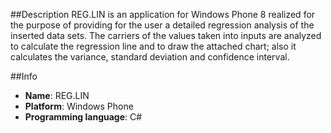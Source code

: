 ##Description
REG.LIN is an application for Windows Phone 8 realized for the purpose of providing for the user a detailed regression analysis of the inserted data sets. The carriers of the values taken into inputs are analyzed to calculate the regression line and to draw the attached chart; also it calculates the variance, standard deviation and confidence interval.

##Info
- **Name**: REG.LIN
- **Platform**: Windows Phone
- **Programming language**: C#
